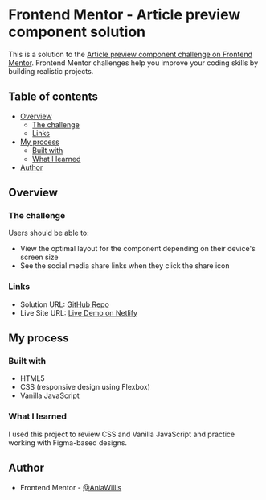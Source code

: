 # Frontend Mentor - Article preview component solution

This is a solution to the [Article preview component challenge on Frontend Mentor](https://www.frontendmentor.io/challenges/article-preview-component-dYBN_pYFT). Frontend Mentor challenges help you improve your coding skills by building realistic projects.

## Table of contents

- [Overview](#overview)
  - [The challenge](#the-challenge)
  - [Links](#links)
- [My process](#my-process)
  - [Built with](#built-with)
  - [What I learned](#what-i-learned)
- [Author](#author)

## Overview

### The challenge

Users should be able to:

- View the optimal layout for the component depending on their device's screen size
- See the social media share links when they click the share icon

### Links

- Solution URL: [GitHub Repo](https://github.com/AniaWillis/article-preview)
- Live Site URL: [Live Demo on Netlify](https://ania-w-article-preview.netlify.app)

## My process

### Built with

- HTML5
- CSS (responsive design using Flexbox)
- Vanilla JavaScript

### What I learned

I used this project to review CSS and Vanilla JavaScript and practice working with Figma-based designs.

## Author

- Frontend Mentor - [@AniaWillis](https://www.frontendmentor.io/profile/AniaWillis)
